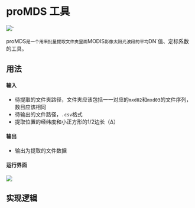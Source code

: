 # proMDS 工具

![](D:\CodePycharm\PySide\ImageRead\.images_readme\earth1.bmp)`

proMDS`是一个用来批量提取文件夹里面`MODIS`影像太阳光波段的平均`DN`值、定标系数的工具。

## 用法

#### 输入

- 待提取的文件夹路径，文件夹应该包括一一对应的`mxd02`和`mxd03`的文件序列，数目应该相同
- 待输出的文件路径，`.csv`格式
- 提取位置的经纬度和小正方形的1/2边长（Δ）

#### 输出

- 输出为提取的文件数据

#### 运行界面

![](D:\CodePycharm\PySide\ImageRead\.images_readme\运行界面.jpg)

## 实现逻辑